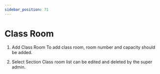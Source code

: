 ```yaml
---
sidebar_position: 71
---
```

 
# Class Room
1. Add Class Room
To add class room, room number and capacity should be added.

2. Select Section
Class room list can be edited and deleted by the super admin.
